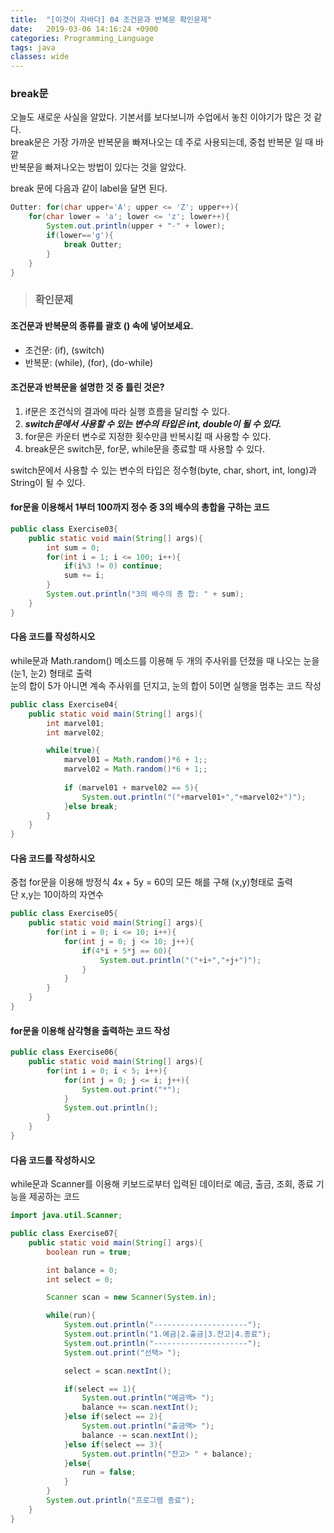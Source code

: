 ```yaml
---
title:  "[이것이 자바다] 04 조건문과 반복문 확인문제"
date:   2019-03-06 14:16:24 +0900
categories: Programming_Language
tags: java
classes: wide
---
```


### break문

오늘도 새로운 사실을 알았다. 기본서를 보다보니까 수업에서 놓친 이야기가 많은 것 같다.  
break문은 가장 가까운 반복문을 빠져나오는 데 주로 사용되는데, 중첩 반복문 일 때 바깥  
반복문을 빠져나오는 방법이 있다는 것을 알았다.  
  
break 문에 다음과 같이 label을 달면 된다.  

```java
Outter: for(char upper='A'; upper <= 'Z'; upper++){
	for(char lower = 'a'; lower <= 'z'; lower++){
		System.out.println(upper + "-" + lower);
		if(lower=='g'){
			break Outter;
		}
	}
}
```

> ### 확인문제

#### 조건문과 반복문의 종류를 괄호 () 속에 넣어보세요.

- 조건문: (if), (switch)
- 반복문: (while), (for), (do-while)

#### 조건문과 반복문을 설명한 것 중 틀린 것은?

1. if문은 조건식의 결과에 따라 실행 흐름을 달리할 수 있다.
2. **_switch문에서 사용할 수 있는 변수의 타입은 int, double이 될 수 있다._**
3. for문은 카운터 변수로 지정한 횟수만큼 반복시킬 때 사용할 수 있다.
4. break문은 switch문, for문, while문을 종료할 때 사용할 수 있다.

switch문에서 사용할 수 있는 변수의 타입은 정수형(byte, char, short, int, long)과 String이 될 수 있다.
  
#### for문을 이용해서 1부터 100까지 정수 중 3의 배수의 총합을 구하는 코드

```java
public class Exercise03{
	public static void main(String[] args){
		int sum = 0;
		for(int i = 1; i <= 100; i++){
			if(i%3 != 0) continue;
			sum += i;
		}
		System.out.println("3의 배수의 총 합: " + sum);
	}
}
```

#### 다음 코드를 작성하시오

while문과 Math.random() 메소드를 이용해 두 개의 주사위를 던졌을 때 나오는 눈을 (눈1, 눈2) 형태로 출력  
눈의 합이 5가 아니면 계속 주사위를 던지고, 눈의 합이 5이면 실행을 멈추는 코드 작성

```java
public class Exercise04{
	public static void main(String[] args){
		int marvel01;
		int marvel02;

		while(true){
			marvel01 = Math.random()*6 + 1;;
			marvel02 = Math.random()*6 + 1;;
			
			if (marvel01 + marvel02 == 5){
				System.out.println("("+marvel01+","+marvel02+")");
			}else break;
		}
	}
}
```

#### 다음 코드를 작성하시오

중첩 for문을 이용해 방정식 4x + 5y = 60의 모든 해를 구해 (x,y)형태로 출력  
단 x,y는 10이하의 자연수

```java
public class Exercise05{
	public static void main(String[] args){
		for(int i = 0; i <= 10; i++){
			for(int j = 0; j <= 10; j++){
				if(4*i + 5*j == 60){
					System.out.println("("+i+","+j+")");
				}
			}
		}
	}
}
```

#### for문을 이용해 삼각형을 출력하는 코드 작성

```java
public class Exercise06{
	public static void main(String[] args){
		for(int i = 0; i < 5; i++){
			for(int j = 0; j <= i; j++){
				System.out.print("*");
			}
			System.out.println();
		}
	}
}
```

#### 다음 코드를 작성하시오

while문과 Scanner를 이용해 키보드로부터 입력된 데이터로 예금, 출금, 조회, 종료 기능을 제공하는 코드  

```java
import java.util.Scanner;

public class Exercise07{
	public static void main(String[] args){
		boolean run = true;

		int balance = 0;
		int select = 0;

		Scanner scan = new Scanner(System.in);

		while(run){
			System.out.println("---------------------");
			System.out.println("1.예금|2.출금|3.잔고|4.종료");
			System.out.println("---------------------");
			System.out.print("선택> ");

			select = scan.nextInt();

			if(select == 1){	
				System.out.println("예금액> ");
				balance += scan.nextInt();
			}else if(select == 2){
				System.out.println("출금액> ");
				balance -= scan.nextInt();
			}else if(select == 3){
				System.out.println("잔고> " + balance);
			}else{
				run = false;
			}
		}
		System.out.println("프로그램 종료");
	}
}
```